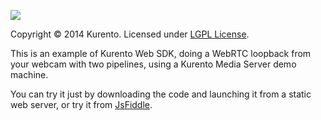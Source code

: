 [![][KurentoImage]][website]

Copyright © 2014 Kurento. Licensed under [LGPL License].

This is an example of Kurento Web SDK, doing a WebRTC loopback from your webcam
with two pipelines, using a Kurento Media Server demo machine.

You can try it just by downloading the code and launching it from a static web
server, or try it from [JsFiddle](http://jsfiddle.net/gh/get/library/pure/kurento/kws-media-api/contents/example/WebRtcEndpoint_2).


[KurentoImage]: https://secure.gravatar.com/avatar/21a2a12c56b2a91c8918d5779f1778bf?s=120
[LGPL License]: http://www.gnu.org/licenses/lgpl-2.1.html
[website]: http://kurento.org
